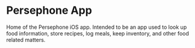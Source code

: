 # Persephone App

Home of the Persephone iOS app. Intended to be an app used to look up food
information, store recipes, log meals, keep inventory, and other food
related matters.
